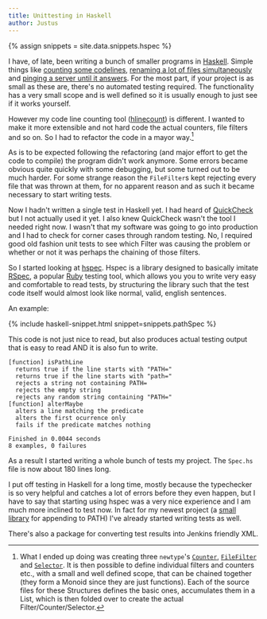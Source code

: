 ```yaml
---
title: Unittesting in Haskell
author: Justus
---
```


{% assign snippets = site.data.snippets.hspec %}

I have, of late, been writing a bunch of smaller programs in [Haskell](https://haskell.org). Simple things like [counting some codelines][hlinecount], [renaming a lot of files simultaneously](https://github.com/JustusAdam/hrename) and [pinging a server until it answers](https://github.com/JustusAdam/hpingserver).
For the most part, if your project is as small as these are, there's no automated testing required. The functionality has a very small scope and is well defined so it is usually enough to just see if it works yourself.

[hlinecount]: https://github.com/JustusAdam/hlinecount

However my code line counting tool ([hlinecount]) is different. I wanted to make it more extensible and not hard code the actual counters, file filters and so on. So I had to refactor the code in a mayor way.[^hlcrefac]

[^hlcrefac]:
    What I ended up doing was creating three `newtype`'s [`Counter`](https://github.com/JustusAdam/hlinecount/blob/master/src/LineCount/Counter.hs), [`FileFilter`](https://github.com/JustusAdam/hlinecount/blob/master/src/LineCount/Filter.hs) and [`Selector`](https://github.com/JustusAdam/hlinecount/blob/master/src/LineCount/Select.hs). It is then possible to define individual filters and counters etc., with a small and well defined scope, that can be chained together (they form a Monoid since they are just functions).
    Each of the source files for these Structures defines the basic ones, accumulates them in a List, which is then folded over to create the actual Filter/Counter/Selector.

As is to be expected following the refactoring (and major effort to get the code to compile) the program didn't work anymore. Some errors became obvious quite quickly with some debugging, but some turned out to be much harder. For some strange reason the `FileFilter`s kept rejecting every file that was thrown at them, for no apparent reason and as such it became necessary to start writing tests.

Now I hadn't written a single test in Haskell yet. I had heard of [QuickCheck](https://hackage.haskell.org/package/QuickCheck) but I not actually used it yet. I also knew QuickCheck wasn't the tool I needed right now. I wasn't that my software was going to go into production and I had to check for corner cases through random testing. No, I required good old fashion unit tests to see which Filter was causing the problem or whether or not it was perhaps the chaining of those filters.

So I started looking at [hspec](https://hackage.haskell.org/package/hspec). Hspec is a library designed to basically imitate [RSpec](http://rspec.info), a popular [Ruby](https://ruby-lang.org) testing tool, which allows you you to write very easy and comfortable to read tests, by structuring the library such that the test code itself would almost look like normal, valid, english sentences.

An example:

{% include haskell-snippet.html snippet=snippets.pathSpec %}

This code is not just nice to read, but also produces actual testing output that is easy to read AND it is also fun to write.

    [function] isPathLine
      returns true if the line starts with "PATH="
      returns true if the line starts with "path="
      rejects a string not containing PATH=
      rejects the empty string
      rejects any random string containing "PATH="
    [function] alterMaybe
      alters a line matching the predicate
      alters the first ocurrence only
      fails if the predicate matches nothing

    Finished in 0.0044 seconds
    8 examples, 0 failures

As a result I started writing a whole bunch of tests my project. The `Spec.hs` file is now about 180 lines long.

I put off testing in Haskell for a long time, mostly because the typechecker is so very helpful and catches a lot of errors before they even happen, but I have to say that starting using hspec was a very nice experience and I am much more inclined to test now. In fact for my newest project (a [small library](https://github.com/JustusAdam/add-to-path) for appending to PATH) I've already started writing tests as well.

There's also a package for converting test results into Jenkins friendly XML.
